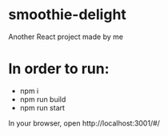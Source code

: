 # smoothie-delight
Another React project made by me

# In order to run:

- npm i
- npm run build
- npm run start

In your browser, open http://localhost:3001/#/
